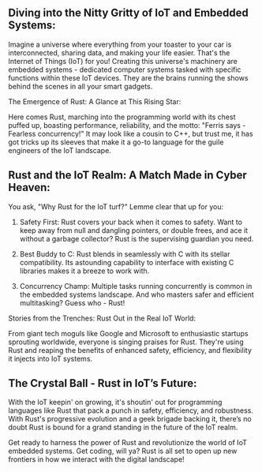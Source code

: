 ## Diving into the Nitty Gritty of IoT and Embedded Systems:

Imagine a universe where everything from your toaster to your car is interconnected, sharing data, and making your life easier. That's the Internet of Things (IoT) for you! Creating this universe's machinery are embedded systems - dedicated computer systems tasked with specific functions within these IoT devices. They are the brains running the shows behind the scenes in all your smart gadgets.

The Emergence of Rust: A Glance at This Rising Star:

Here comes Rust, marching into the programming world with its chest puffed up, boasting performance, reliability, and the motto: "Ferris says - Fearless concurrency!" It may look like a cousin to C++, but trust me, it has got tricks up its sleeves that make it a go-to language for the guile engineers of the IoT landscape.

## Rust and the IoT Realm: A Match Made in Cyber Heaven:

You ask, "Why Rust for the IoT turf?" Lemme clear that up for you: 

1. Safety First: Rust covers your back when it comes to safety. Want to keep away from null and dangling pointers, or double frees, and ace it without a garbage collector? Rust is the supervising guardian you need.

2. Best Buddy to C: Rust blends in seamlessly with C with its stellar compatibility. Its astounding capability to interface with existing C libraries makes it a breeze to work with. 

3. Concurrency Champ: Multiple tasks running concurrently is common in the embedded systems landscape. And who masters safer and efficient multitasking? Guess who - Rust!

Stories from the Trenches: Rust Out in the Real IoT World:

From giant tech moguls like Google and Microsoft to enthusiastic startups sprouting worldwide, everyone is singing praises for Rust. They're using Rust and reaping the benefits of enhanced safety, efficiency, and flexibility it injects into IoT systems. 

## The Crystal Ball - Rust in IoT’s Future:

With the IoT keepin' on growing, it's shoutin' out for programming languages like Rust that pack a punch in safety, efficiency, and robustness. With Rust's progressive evolution and a geek brigade backing it, there’s no doubt Rust is bound for a grand standing in the future of the IoT realm. 

Get ready to harness the power of Rust and revolutionize the world of IoT embedded systems. Get coding, will ya? Rust is all set to open up new frontiers in how we interact with the digital landscape!
